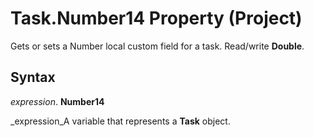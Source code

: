 
# Task.Number14 Property (Project)

Gets or sets a Number local custom field for a task. Read/write  **Double**.


## Syntax

 _expression_. **Number14**

 _expression_A variable that represents a  **Task** object.

